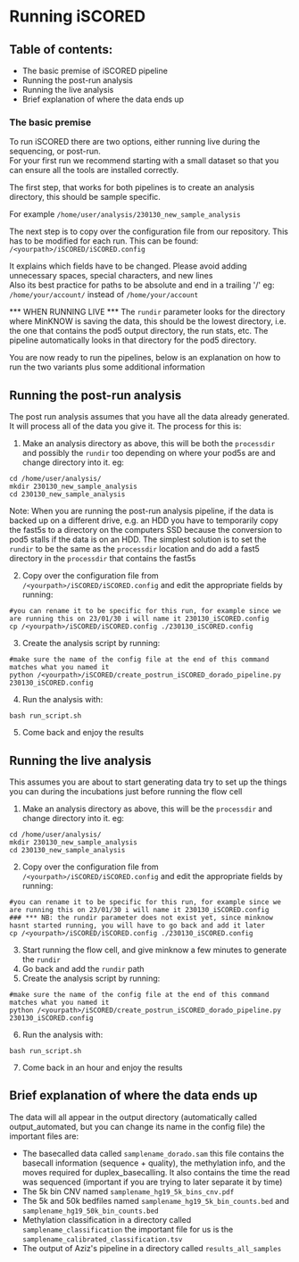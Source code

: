 # Running iSCORED

## Table of contents:
-  The basic premise of iSCORED pipeline
-  Running the post-run analysis
-  Running the live analysis 
-  Brief explanation of where the data ends up


### The basic premise

To run iSCORED there are two options, either running live during the sequencing, or post-run.  
For your first run we recommend starting with a small dataset so that you can ensure all the tools are installed correctly.  
  
The first step, that works for both pipelines is to create an analysis directory, this should be sample specific.  

For example `/home/user/analysis/230130_new_sample_analysis` 

The next step is to copy over the configuration file from our repository. This has to be modified for each run. This can be found:  
`/<yourpath>/iSCORED/iSCORED.config`

It explains which fields have to be changed. Please avoid adding unnecessary spaces, special characters, and new lines  
Also its best practice for paths to be absolute and end in a trailing '/' eg: `/home/your/account/` instead of `/home/your/account`   
  
  
*** WHEN RUNNING LIVE *** 
The `rundir` parameter looks for the directory where MinKNOW is saving the data, this should be the lowest directory, i.e. the one that contains the pod5 output directory, the run stats, etc. The pipeline automatically looks in that directory for the pod5 directory.  

You are now ready to run the pipelines, below is an explanation on how to run the two variants plus some additional information

## Running the post-run analysis  
The post run analysis assumes that you have all the data already generated. It will process all of the data you give it. The process for this is:
1. Make an analysis directory as above, this will be both the `processdir` and possibly the `rundir` too depending on where your pod5s are and change directory into it. eg:
```
cd /home/user/analysis/
mkdir 230130_new_sample_analysis
cd 230130_new_sample_analysis
```
Note: When you are running the post-run analysis pipeline, if the data is backed up on a different drive, e.g. an HDD you have to temporarily copy the fast5s to a directory on the computers SSD because the conversion to pod5 stalls if the data is on an HDD. The simplest solution is to set the `rundir` to be the same as the `processdir` location and do add a fast5 directory in the `processdir` that contains the fast5s 

2. Copy over the configuration file from `/<yourpath>/iSCORED/iSCORED.config` and edit the appropriate fields by running:
``` 
#you can rename it to be specific for this run, for example since we are running this on 23/01/30 i will name it 230130_iSCORED.config
cp /<yourpath>/iSCORED/iSCORED.config ./230130_iSCORED.config 
```
3. Create the analysis script by running:
```
#make sure the name of the config file at the end of this command matches what you named it 
python /<yourpath>/iSCORED/create_postrun_iSCORED_dorado_pipeline.py 230130_iSCORED.config
```

4. Run the analysis with: 
```
bash run_script.sh
```

5. Come back and enjoy the results 


## Running the live analysis  
This assumes you are about to start generating data try to set up the things you can during the incubations just before running the flow cell   

1. Make an analysis directory as above, this will be the `processdir` and change directory into it. eg:
```
cd /home/user/analysis/
mkdir 230130_new_sample_analysis
cd 230130_new_sample_analysis
```
2. Copy over the configuration file from `/<yourpath>/iSCORED/iSCORED.config` and edit the appropriate fields by running:
``` 
#you can rename it to be specific for this run, for example since we are running this on 23/01/30 i will name it 230130_iSCORED.config
### *** NB: the rundir parameter does not exist yet, since minknow hasnt started running, you will have to go back and add it later 
cp /<yourpath>/iSCORED/iSCORED.config ./230130_iSCORED.config 
```
3. Start running the flow cell, and give minknow a few minutes to generate the `rundir` 
4. Go back and add the `rundir` path 
5. Create the analysis script by running:
```
#make sure the name of the config file at the end of this command matches what you named it 
python /<yourpath>/iSCORED/create_postrun_iSCORED_dorado_pipeline.py 230130_iSCORED.config
```

6. Run the analysis with: 
```
bash run_script.sh
```

7. Come back in an hour and enjoy the results 


## Brief explanation of where the data ends up
The data will all appear in the output directory (automatically called output_automated, but you can change its name in the config file) the important files are:
-  The basecalled data called `samplename_dorado.sam` this file contains the basecall information (sequence + quality), the methylation info, and the moves required for duplex_basecalling. It also contains the time the read was sequenced (important if you are trying to later separate it by time)
-  The 5k bin CNV named `samplename_hg19_5k_bins_cnv.pdf`
-  The 5k and 50k bedfiles named `samplename_hg19_5k_bin_counts.bed` and `samplename_hg19_50k_bin_counts.bed`
-  Methylation classification in a directory called `samplename_classification` the important file for us is the `samplename_calibrated_classification.tsv`
-  The output of Aziz's pipeline in a directory called `results_all_samples`
